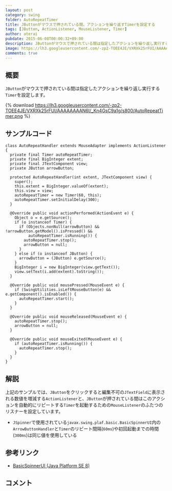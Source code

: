 ```yaml
---
layout: post
category: swing
folder: AutoRepeatTimer
title: JButtonがマウスで押されている間、アクションを繰り返すTimerを設定する
tags: [JButton, ActionListener, MouseListener, Timer]
author: aterai
pubdate: 2015-06-08T00:00:32+09:00
description: JButtonがマウスで押されている間は指定したアクションを繰り返し実行するTimerを設定します。
image: https://lh3.googleusercontent.com/-zp2-TOEE4JE/VXRXk25rFUI/AAAAAAAAN6I/_Kn4GsC9a1g/s800/AutoRepeatTimer.png
comments: true
---
```

## 概要
`JButton`がマウスで押されている間は指定したアクションを繰り返し実行する`Timer`を設定します。

{% download https://lh3.googleusercontent.com/-zp2-TOEE4JE/VXRXk25rFUI/AAAAAAAAN6I/_Kn4GsC9a1g/s800/AutoRepeatTimer.png %}

## サンプルコード
<pre class="prettyprint"><code>class AutoRepeatHandler extends MouseAdapter implements ActionListener {
  private final Timer autoRepeatTimer;
  private final BigInteger extent;
  private final JTextComponent view;
  private JButton arrowButton;

  protected AutoRepeatHandler(int extent, JTextComponent view) {
    super();
    this.extent = BigInteger.valueOf(extent);
    this.view = view;
    autoRepeatTimer = new Timer(60, this);
    autoRepeatTimer.setInitialDelay(300);
  }

  @Override public void actionPerformed(ActionEvent e) {
    Object o = e.getSource();
    if (o instanceof Timer) {
      if (Objects.nonNull(arrowButton) &amp;&amp; !arrowButton.getModel().isPressed() &amp;&amp;
          autoRepeatTimer.isRunning()) {
        autoRepeatTimer.stop();
        arrowButton = null;
      }
    } else if (o instanceof JButton) {
      arrowButton = (JButton) e.getSource();
    }
    BigInteger i = new BigInteger(view.getText());
    view.setText(i.add(extent).toString());
  }

  @Override public void mousePressed(MouseEvent e) {
    if (SwingUtilities.isLeftMouseButton(e) &amp;&amp; e.getComponent().isEnabled()) {
      autoRepeatTimer.start();
    }
  }

  @Override public void mouseReleased(MouseEvent e) {
    autoRepeatTimer.stop();
    arrowButton = null;
  }

  @Override public void mouseExited(MouseEvent e) {
    if (autoRepeatTimer.isRunning()) {
      autoRepeatTimer.stop();
    }
  }
}
</code></pre>

## 解説
上記のサンプルでは、`JButton`をクリックすると編集不可の`JTextField`に表示される数値を増減する`ActionListener`と、`JButton`が押されている間はこのアクションを自動的にリピートする`Timer`を起動するための`MouseListener`のふたつのリスナーを設定しています。

- `JSpinner`で使用されている`javax.swing.plaf.basic.BasicSpinnerUI`内の`ArrowButtonHandler`と`Timer`のリピート間隔(`60ms`)や初回起動までの時間(`300ms`)は同じ値を使用している

<!-- dummy comment line for breaking list -->

## 参考リンク
- [BasicSpinnerUI (Java Platform SE 8)](https://docs.oracle.com/javase/jp/8/docs/api/javax/swing/plaf/basic/BasicSpinnerUI.html)

<!-- dummy comment line for breaking list -->

## コメント
